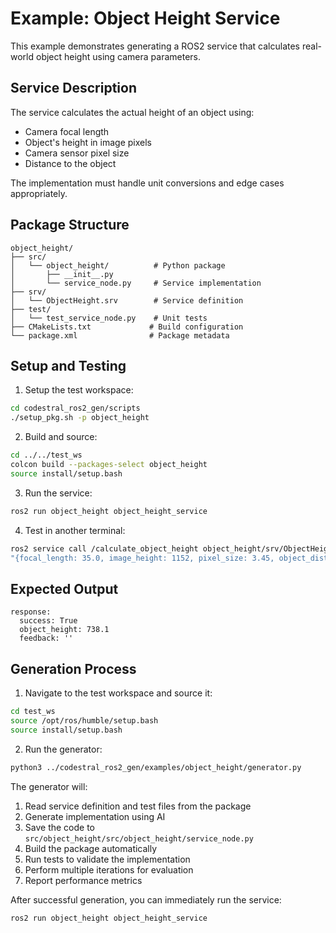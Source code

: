 # Example: Object Height Service

This example demonstrates generating a ROS2 service that calculates real-world object height using camera parameters.

## Service Description
The service calculates the actual height of an object using:
- Camera focal length
- Object's height in image pixels
- Camera sensor pixel size
- Distance to the object

The implementation must handle unit conversions and edge cases appropriately.

## Package Structure
```
object_height/
├── src/
│   └── object_height/          # Python package
│       ├── __init__.py
│       └── service_node.py     # Service implementation
├── srv/
│   └── ObjectHeight.srv        # Service definition
├── test/
│   └── test_service_node.py    # Unit tests
├── CMakeLists.txt             # Build configuration
└── package.xml                # Package metadata
```

## Setup and Testing

1. Setup the test workspace:
```bash
cd codestral_ros2_gen/scripts
./setup_pkg.sh -p object_height
```

2. Build and source:
```bash
cd ../../test_ws
colcon build --packages-select object_height
source install/setup.bash
```

3. Run the service:
```bash
ros2 run object_height object_height_service
```

4. Test in another terminal:
```bash
ros2 service call /calculate_object_height object_height/srv/ObjectHeight \
"{focal_length: 35.0, image_height: 1152, pixel_size: 3.45, object_distance: 6.5}"
```

## Expected Output
```
response:
  success: True
  object_height: 738.1
  feedback: ''
```

## Generation Process

1. Navigate to the test workspace and source it:
```bash
cd test_ws
source /opt/ros/humble/setup.bash
source install/setup.bash
```

2. Run the generator:
```bash
python3 ../codestral_ros2_gen/examples/object_height/generator.py
```

The generator will:
1. Read service definition and test files from the package
2. Generate implementation using AI
3. Save the code to `src/object_height/src/object_height/service_node.py`
4. Build the package automatically
5. Run tests to validate the implementation
6. Perform multiple iterations for evaluation
7. Report performance metrics

After successful generation, you can immediately run the service:
```bash
ros2 run object_height object_height_service
```
